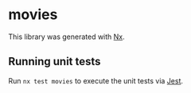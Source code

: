 # movies

This library was generated with [Nx](https://nx.dev).

## Running unit tests

Run `nx test movies` to execute the unit tests via [Jest](https://jestjs.io).
